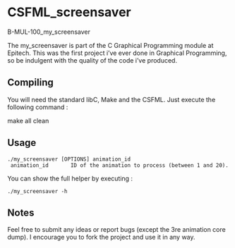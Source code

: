 ﻿
# CSFML_screensaver
B-MUL-100_my_screensaver

The my_screensaver is part of the C Graphical Programming module at Epitech.
This was the first project i’ve ever done in Graphical Programming, so be indulgent with the quality of the code i’ve produced.

## Compiling
You will need the standard libC, Make and the CSFML.
Just execute the following command :

 make all clean

## Usage

    ./my_screensaver [OPTIONS] animation_id
     animation_id		ID of the animation to process (between 1 and 20).
You can show the full helper by executing :

    ./my_screensaver -h

## Notes
Feel free to submit any ideas or report bugs (except the 3re animation core dump).
I encourage you to fork the project and use it in any way.
